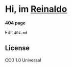 # Hi, im [Reinaldo](https://reinaldorauch.github.io) #

**404 page**

Edit `404.md`

## License

CC0 1.0 Universal
